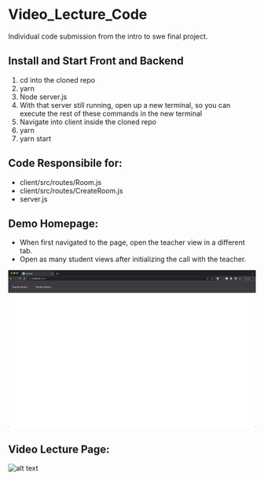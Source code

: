 # Video_Lecture_Code
Individual code submission from the intro to swe final project.


## Install and Start Front and Backend
1. cd into the cloned repo
2. yarn
3. Node server.js
4. With that server still running, open up a new terminal, so you can execute the rest of these commands in the new terminal
5. Navigate into client inside the cloned repo
6. yarn
7. yarn start

## Code Responsibile for:
 - client/src/routes/Room.js
 - client/src/routes/CreateRoom.js
 - server.js

## Demo Homepage:
 - When first navigated to the page, open the teacher view in a different tab.
 - Open as many student views after initializing the call with the teacher.

![alt text](https://github.com/corygrossman/Video_Lecture_Code/blob/main/data/homepage.png?raw=true)

## Video Lecture Page:

![alt text](https://github.com/corygrossman/Video_Lecture_Code/blob/main/data/lecture_demo.png?raw=true)
